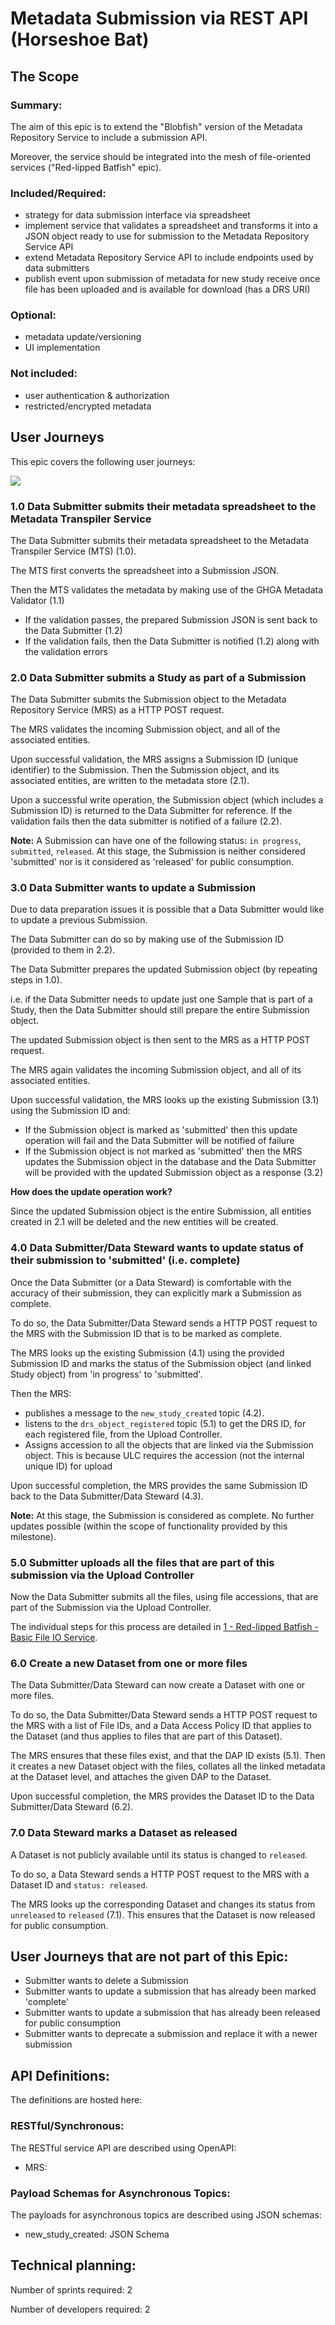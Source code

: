 # Metadata Submission via REST API (Horseshoe Bat)

## The Scope

### Summary:

The aim of this epic is to extend the "Blobfish" version of the Metadata Repository Service
to include a submission API.

Moreover, the service should be integrated into the mesh of file-oriented services
("Red-lipped Batfish" epic).

### Included/Required:

- strategy for data submission interface via spreadsheet
- implement service that validates a spreadsheet and transforms it into a JSON object
ready to use for submission to the Metadata Repository Service API
- extend Metadata Repository Service API to include endpoints used by data submitters
- publish event upon submission of metadata for new study receive once file has been uploaded
and is available for download (has a DRS URI)

### Optional:

- metadata update/versioning
- UI implementation

### Not included:

- user authentication & authorization
- restricted/encrypted metadata


## User Journeys

This epic covers the following user journeys:


![](miro_user_journeys.jpeg)


### 1.0 Data Submitter submits their metadata spreadsheet to the Metadata Transpiler Service

The Data Submitter submits their metadata spreadsheet to the Metadata
Transpiler Service (MTS) (1.0).

The MTS first converts the spreadsheet into a Submission JSON.

Then the MTS validates the metadata by making use of the GHGA Metadata Validator (1.1)

- If the validation passes, the prepared Submission JSON is sent back to the
Data Submitter (1.2)
- If the validation fails, then the Data Submitter is notified (1.2) along 
with the validation errors


### 2.0 Data Submitter submits a Study as part of a Submission

The Data Submitter submits the Submission object to the Metadata Repository Service (MRS)
as a HTTP POST request.

The MRS validates the incoming Submission object, and all of the associated entities.

Upon successful validation, the MRS assigns a Submission ID (unique identifier) to the Submission.
Then the Submission object, and its associated entities, are written to the metadata store (2.1).

Upon a successful write operation, the Submission object (which includes a Submission ID) is
returned to the Data Submitter for reference. If the validation fails then the data submitter
is notified of a failure (2.2).

**Note:** A Submission can have one of the following status: `in progress`, `submitted`, 
`released`. At this stage, the Submission is neither considered 'submitted' nor
is it considered as 'released' for public consumption.


### 3.0 Data Submitter wants to update a Submission

Due to data preparation issues it is possible that a Data Submitter would like to update a
previous Submission.

The Data Submitter can do so by making use of the Submission ID (provided to them in 2.2).

The Data Submitter prepares the updated Submission object (by repeating steps in 1.0).

i.e. if the Data Submitter needs to update just one Sample that is part of a Study, then
the Data Submitter should still prepare the entire Submission object.

The updated Submission object is then sent to the MRS as a HTTP POST request.

The MRS again validates the incoming Submission object, and all of its associated entities.

Upon successful validation, the MRS looks up the existing Submission (3.1) using
the Submission ID and:
- If the Submission object is marked as 'submitted' then this update operation will fail and the
Data Submitter will be notified of failure
- If the Submission object is not marked as 'submitted' then the MRS updates the Submission object
in the database and the Data Submitter will be provided with the updated Submission object as a response (3.2)


**How does the update operation work?**

Since the updated Submission object is the entire Submission, all entities created in 2.1 will be
deleted and the new entities will be created.


### 4.0 Data Submitter/Data Steward wants to update status of their submission to 'submitted' (i.e. complete)

Once the Data Submitter (or a Data Steward) is comfortable with the accuracy of their submission,
they can explicitly mark a Submission as complete.

To do so, the Data Submitter/Data Steward sends a HTTP POST request to the MRS with the Submission
ID that is to be marked as complete.

The MRS looks up the existing Submission (4.1) using the provided Submission ID and marks
the status of the Submission object (and linked Study object) from 'in progress' to 'submitted'.

Then the MRS:

- publishes a message to the `new_study_created` topic (4.2).
- listens to the `drs_object_registered` topic (5.1) to get the DRS ID, for each registered
file, from the Upload Controller.
- Assigns accession to all the objects that are linked via the Submission object. This is
because ULC requires the accession (not the internal unique ID) for upload

Upon successful completion, the MRS provides the same Submission ID back to the Data
Submitter/Data Steward (4.3).


**Note:** At this stage, the Submission is considered as complete. No further updates possible
(within the scope of functionality provided by this milestone).


### 5.0 Submitter uploads all the files that are part of this submission via the Upload Controller

Now the Data Submitter submits all the files, using file accessions, that are part of the Submission
via the Upload Controller.


The individual steps for this process are detailed in
[1 - Red-lipped Batfish - Basic File IO Service](https://wiki.verbis.dkfz.de/display/GHGA/1+-+Red-lipped+Batfish+-+Basic+File+IO+Service).


### 6.0 Create a new Dataset from one or more files

The Data Submitter/Data Steward can now create a Dataset with one or more files.

To do so, the Data Submitter/Data Steward sends a HTTP POST request to the MRS with a list
of File IDs, and a Data Access Policy ID that applies to the Dataset (and thus applies to
files that are part of this Dataset).

The MRS ensures that these files exist, and that the DAP ID exists (5.1). Then it creates a
new Dataset object with the files, collates all the linked metadata at the Dataset level,
and attaches the given DAP to the Dataset.

Upon successful completion, the MRS provides the Dataset ID to the Data
Submitter/Data Steward (6.2).


### 7.0 Data Steward marks a Dataset as released

A Dataset is not publicly available until its status is changed to `released`.

To do so, a Data Steward sends a HTTP POST request to the MRS with a Dataset ID
and `status: released`.

The MRS looks up the corresponding Dataset and changes its status from `unreleased`
to `released` (7.1). This ensures that the Dataset is now released for public consumption.


## User Journeys that are not part of this Epic:

- Submitter wants to delete a Submission
- Submitter wants to update a submission that has already been marked 'complete'
- Submitter wants to update a submission that has already been released for public consumption
- Submitter wants to deprecate a submission and replace it with a newer submission


## API Definitions:

The definitions are hosted here:


### RESTful/Synchronous:

The RESTful service API are described using OpenAPI:

- MRS:

### Payload Schemas for Asynchronous Topics:

The payloads for asynchronous topics are described using JSON schemas:

- new_study_created: JSON Schema


## Technical planning:

Number of sprints required: 2

Number of developers required: 2
